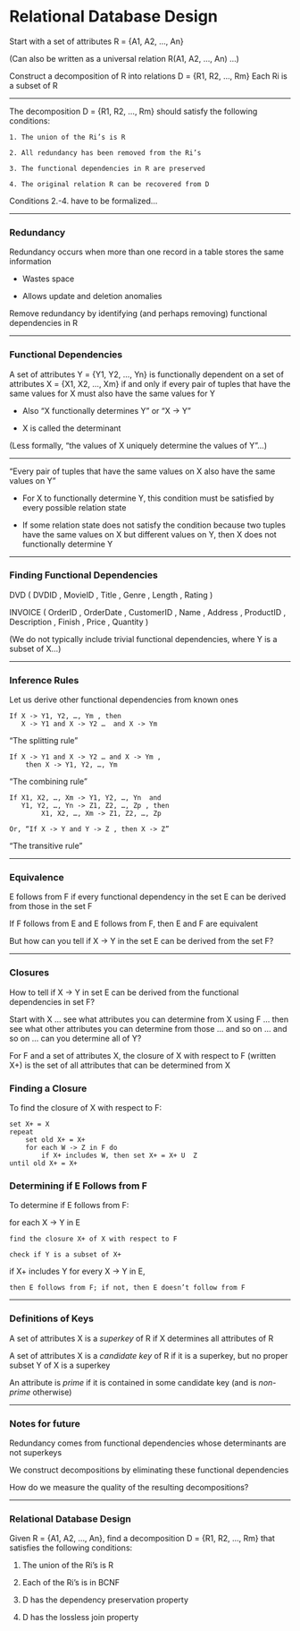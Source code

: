 #  Relational Database Design

Start with a set of attributes
    R = {A1, A2, …, An}

(Can also be written as a universal relation
      R(A1, A2, …, An) …)

Construct a decomposition of R into relations
 D = {R1, R2, …, Rm}
Each Ri is a subset of R

***

The decomposition D = {R1, R2, …, Rm} should satisfy the following conditions:

    1. The union of the Ri’s is R

    2. All redundancy has been removed from the Ri’s

    3. The functional dependencies in R are preserved

    4. The original relation R can be recovered from D

Conditions 2.-4. have to be formalized…

***

### Redundancy

Redundancy occurs when more than one record in a table stores the same information

- Wastes space

- Allows update and deletion anomalies

Remove redundancy by identifying (and perhaps removing) functional dependencies in R

***

### Functional Dependencies

A set of attributes Y = {Y1, Y2, …, Yn} is functionally dependent on a set of attributes X = {X1, X2, …, Xm} if and only if every pair of tuples that have the same values for X must also have the same values for Y

- Also “X functionally determines Y” or “X -> Y”

- X is called the determinant

(Less formally, “the values of X uniquely determine the values of Y”…)

***

“Every pair of tuples that have the same values on X also have the same values on Y”

- For X to functionally determine Y, this condition must be satisfied by every possible relation state

- If some relation state does not satisfy the condition because two tuples have the same values on X but different values on Y, then X does not functionally determine Y

***

### Finding Functional Dependencies

DVD ( DVDID , MovieID , Title , Genre ,     Length , Rating )

INVOICE ( OrderID , OrderDate ,     CustomerID , Name , Address , ProductID , Description , Finish , Price ,  Quantity )

(We do not typically include trivial functional dependencies, where Y is a subset of X…)

***

### Inference Rules

Let us derive other functional dependencies from known ones

```
If X -> Y1, Y2, …, Ym , then
   X -> Y1 and X -> Y2 …  and X -> Ym
```

“The splitting rule”

```
If X -> Y1 and X -> Y2 … and X -> Ym ,
    then X -> Y1, Y2, …, Ym
```

“The combining rule”

```
If X1, X2, …, Xm -> Y1, Y2, …, Yn  and
   Y1, Y2, …, Yn -> Z1, Z2, …, Zp , then
        X1, X2, …, Xm -> Z1, Z2, …, Zp

Or, “If X -> Y and Y -> Z , then X -> Z”
```

“The transitive rule”

***

### Equivalence

E follows from F if every functional dependency in the set E can be derived from those in the set F

If F follows from E and E follows from F, then E and F are equivalent

But how can you tell if X -> Y in the set E can be derived from the set F?

***

### Closures

How to tell if X -> Y in set E can be derived from the functional dependencies in set F?

   Start with X … see what attributes you can determine from X using F …  then see what other attributes you can determine from those … and so on … and so on … can you determine all of Y?

For F and a set of attributes X, the closure of X with respect to F (written X+) is the set of all attributes that can be determined from X

### Finding a Closure

To find the closure of X with respect to F:

```
set X+ = X
repeat
    set old X+ = X+
    for each W -> Z in F do
        if X+ includes W, then set X+ = X+ U  Z
until old X+ = X+
```

### Determining if E Follows from F

To determine if E follows from F:

for each X -> Y in E

    find the closure X+ of X with respect to F

    check if Y is a subset of X+

if X+ includes Y for every X -> Y in E,

    then E follows from F; if not, then E doesn’t follow from F

***

### Definitions of Keys

A set of attributes X is a *superkey* of R if X determines all attributes of R

A set of attributes X  is a *candidate key* of R if it is a superkey, but no proper subset Y of X is a superkey

An attribute is *prime* if it is contained in some candidate key (and is *non-prime* otherwise)

***

### Notes for future

Redundancy comes from functional dependencies whose determinants are not superkeys

We construct decompositions by eliminating these functional dependencies

How do we measure the quality of the resulting decompositions?

***

### Relational Database Design

Given R = {A1, A2, …, An}, find a decomposition D = {R1, R2, …, Rm} that satisfies the following conditions:

1. The union of the Ri’s is R

2. Each of the Ri’s is in BCNF

3. D has the dependency preservation property

4. D has the lossless join property
